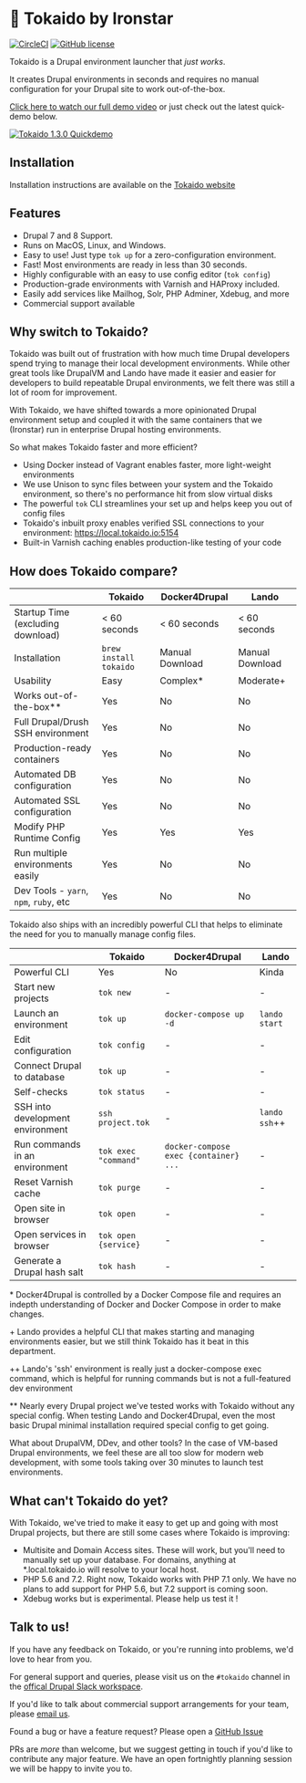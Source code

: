 # 🚅 Tokaido by Ironstar

[![CircleCI](https://circleci.com/gh/ironstar-io/tokaido.svg?style=shield)](https://circleci.com/gh/ironstar-io/tokaido)
[![GitHub license](https://img.shields.io/badge/license-BSD-blue.svg)](https://github.com/ironstar-io/tokaido)

Tokaido is a Drupal environment launcher that _just works_. 

It creates Drupal environments in seconds and requires no manual configuration 
for your Drupal site to work out-of-the-box. 

[Click here to watch our full demo video](https://www.youtube.com/watch?v=pxktV9zQUhM&lc=z23nhfs54myvifnwn04t1aokg1km2r2d2ts4lrdilt4xrk0h00410) or just check out the latest quick-demo below.

[![Tokaido 1.3.0 Quickdemo](https://i.imgur.com/CLAW9If.png)](https://www.youtube.com/watch?v=nEb20jM31_8)

## Installation

Installation instructions are available on the [Tokaido website](https://docs.tokaido.io/tokaido/get-tokaido)

## Features

- Drupal 7 and 8 Support.
- Runs on MacOS, Linux, and Windows.
- Easy to use! Just type `tok up` for a zero-configuration environment.
- Fast! Most environments are ready in less than 30 seconds.
- Highly configurable with an easy to use config editor (`tok config`)
- Production-grade environments with Varnish and HAProxy included. 
- Easily add services like Mailhog, Solr, PHP Adminer, Xdebug, and more
- Commercial support available

## Why switch to Tokaido?

Tokaido was built out of frustration with how much time Drupal developers spend
trying to manage their local development environments. While other great tools
like DrupalVM and Lando have made it easier and easier for developers to build
repeatable Drupal environments, we felt there was still a lot of room for 
improvement. 

With Tokaido, we have shifted towards a more opinionated Drupal environment 
setup and coupled it with the same containers that we (Ironstar) run in 
enterprise Drupal hosting environments. 

So what makes Tokaido faster and more efficient?

- Using Docker instead of Vagrant enables faster, more light-weight environments
- We use Unison to sync files between your system and the Tokaido environment, so there's no performance hit from slow virtual disks
- The powerful `tok` CLI streamlines your set up and helps keep you out of config files
- Tokaido's inbuilt proxy enables verified SSL connections to your environment: https://local.tokaido.io:5154
- Built-in Varnish caching enables production-like testing of your code

## How does Tokaido compare?

|                                        | Tokaido                | Docker4Drupal   | Lando           |
|----------------------------------------|------------------------|-----------------|-----------------|
| Startup Time (excluding download)      | < 60 seconds           | < 60 seconds    | < 60 seconds    |
| Installation                           | `brew install tokaido` | Manual Download | Manual Download |
| Usability                              | Easy                   | Complex*        | Moderate+       |
| Works out-of-the-box**                 | Yes                    | No              | No              |
| Full Drupal/Drush SSH environment      | Yes                    | No              | No              |
| Production-ready containers            | Yes                    | No              | No              |
| Automated DB configuration             | Yes                    | No              | No              |
| Automated SSL configuration            | Yes                    | No              | No              |
| Modify PHP Runtime Config              | Yes                    | Yes             | Yes             |
| Run multiple environments easily       | Yes                    | No              | No              |
| Dev Tools - `yarn`, `npm`, `ruby`, etc | Yes                    | No              | No              |

Tokaido also ships with an incredibly powerful CLI that helps to eliminate the
need for you to manually manage config files. 

|                                  | Tokaido              | Docker4Drupal                         | Lando         |
|----------------------------------|----------------------|---------------------------------------|---------------|
| Powerful CLI                     | Yes                  | No                                    | Kinda         |
| Start new projects               | `tok new`            | -                                     | -             |
| Launch an environment            | `tok up`             | `docker-compose up -d`                | `lando start` |
| Edit configuration               | `tok config`         | -                                     | -             |
| Connect Drupal to database       | `tok up`             | -                                     | -             |
| Self-checks                      | `tok status`         | -                                     | -             |
| SSH into development environment | `ssh project.tok`    | -                                     | `lando ssh`++ |
| Run commands in an environment   | `tok exec "command"` | `docker-compose exec {container} ...` | -             |
| Reset Varnish cache              | `tok purge`          | -                                     | -             |
| Open site in browser             | `tok open`           | -                                     | -             |
| Open services in browser         | `tok open {service}` | -                                     | -             |
| Generate a Drupal hash salt      | `tok hash`           | -                                     | -             |

\* Docker4Drupal is controlled by a Docker Compose file and requires an indepth
understanding of Docker and Docker Compose in order to make changes. 

\+ Lando provides a helpful CLI that makes starting and managing environments
easier, but we still think Tokaido has it beat in this department. 

\+\+ Lando's 'ssh' environment is really just a docker-compose exec command, 
which is helpful for running commands but is not a full-featured dev environment

\*\* Nearly every Drupal project we've tested works with Tokaido without any 
special config. When testing Lando and Docker4Drupal, even the most basic Drupal
minimal installation required special config to get going. 

What about DrupalVM, DDev, and other tools? In the case of VM-based Drupal
environments, we feel these are all too slow for modern web development, with
some tools taking over 30 minutes to launch test environments. 

## What can't Tokaido do yet?

With Tokaido, we've tried to make it easy to get up and going with most Drupal
projects, but there are still some cases where Tokaido is improving:

- Multisite and Domain Access sites. These will work, but you'll need to manually set up your database. For domains, anything at *.local.tokaido.io will resolve to your local host. 
- PHP 5.6 and 7.2. Right now, Tokaido works with PHP 7.1 only. We have no plans to add support for PHP 5.6, but 7.2 support is coming soon.
- Xdebug works but is experimental. Please help us test it !

## Talk to us! 

If you have any feedback on Tokaido, or you're running into problems, we'd love
to hear from you.

For general support and queries, please visit us on the `#tokaido` channel in
the [offical Drupal Slack workspace](https://www.drupal.org/slack). 

If you'd like to talk about commercial support arrangements for your team, 
please [email us](tokaido@ironstar.io). 

Found a bug or have a feature request? Please open a [GitHub Issue](https://github.com/ironstar-io/tokaido/issues/new/choose)

PRs are _more_ than welcome, but we suggest getting in touch if you'd like to
contribute any major feature. We have an open fortnightly planning session we
will be happy to invite you to. 
